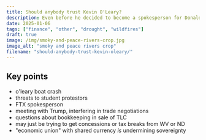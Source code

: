 ```yaml
---
title: Should anybody trust Kevin O'Leary?
description: Even before he decided to become a spokesperson for Donald Trump, Kevin O'Leary was 
date: 2025-01-06
tags: ["finance", "other", "drought", "wildfires"]
draft: true
image: /img/smoky-and-peace-rivers-crop.jpg
image_alt: "smoky and peace rivers crop"
filename: "should-anybody-trust-kevin-oleary/"
---
```


## Key points

* o'leary boat crash
* threats to student protestors
* FTX spokesperson
* meeting with Trump, interfering in trade negotiations
* questions about bookkeeping in sale of TLC
* may just be trying to get concessions or tax breaks from WV or ND
* "economic union" with shared currency *is* undermining sovereignty
